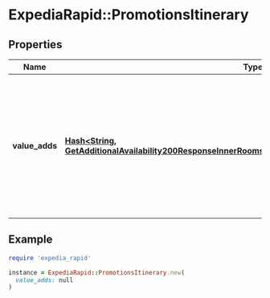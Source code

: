 # ExpediaRapid::PromotionsItinerary

## Properties

| Name | Type | Description | Notes |
| ---- | ---- | ----------- | ----- |
| **value_adds** | [**Hash&lt;String, GetAdditionalAvailability200ResponseInnerRoomsInnerRatesInnerPromotionsValueAddsValue&gt;**](GetAdditionalAvailability200ResponseInnerRoomsInnerRatesInnerPromotionsValueAddsValue.md) | Promotions provided by the property that add value to the stay, but don’t affect the booking price (i.e., ski lift tickets or premium wifi). | [optional] |

## Example

```ruby
require 'expedia_rapid'

instance = ExpediaRapid::PromotionsItinerary.new(
  value_adds: null
)
```


